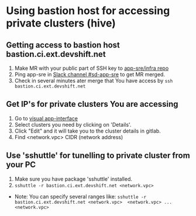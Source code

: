 # Using bastion host for accessing private clusters (hive)

## Getting access to bastion host bastion.ci.ext.devshift.net
1. Make MR with your public part of SSH key to [app-sre/infra repo](https://gitlab.cee.redhat.com/app-sre/infra/-/blob/master/ansible/playbooks/ci-ext-bastion-accounts.yml)
1. Ping app-sre in [Slack channel #sd-app-sre](https://coreos.slack.com/archives/CCRND57FW) to get MR merged.
1. Check in several minutes ater merge that You have access by `ssh bastion.ci.ext.devshift.net`

## Get IP's for private clusters You are accessing
1. Go to [visual app-interface](https://visual-app-interface.devshift.net/clusters)
1. Select clusters you need by clicking on 'Details'.
1. Click "Edit" and it will take you to the cluster details in gitlab.
1. Find <network.vpc> CIDR (network address)

## Use 'sshuttle' for tunelling to private cluster from your PC
1. Make sure you have package 'sshuttle' installed.
1. `sshuttle -r bastion.ci.ext.devshift.net <network.vpc>`
* Note: You can specify several ranges like: `sshuttle -r bastion.ci.ext.devshift.net <network.vpc>  <network.vpc> ...  <network.vpc>`
